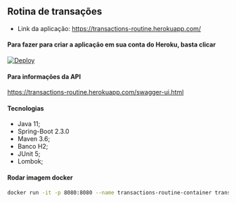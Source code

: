 ## Rotina de transações
- Link da aplicação: https://transactions-routine.herokuapp.com/

#### Para fazer para criar a aplicação em sua conta do Heroku, basta clicar
[![Deploy](https://www.herokucdn.com/deploy/button.svg)](https://heroku.com/deploy)

#### Para informações da API
https://transactions-routine.herokuapp.com/swagger-ui.html

#### Tecnologias
- Java 11;
- Spring-Boot 2.3.0
- Maven 3.6;
- Banco H2;
- JUnit 5;
- Lombok;

#### Rodar imagem docker
```sh
docker run -it -p 8080:8080 --name transactions-routine-container transactions-routine
```
